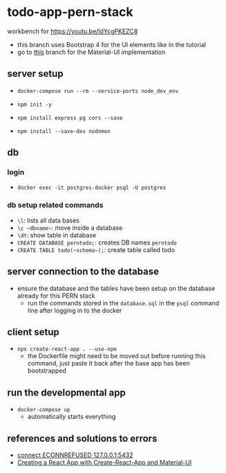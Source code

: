 # todo-app-pern-stack
workbench for https://youtu.be/ldYcgPKEZC8

- this branch uses Bootstrap 4 for the UI elements like in the tutorial
- go to [this](https://github.com/numoonchld/todo-app-pern-stack/tree/material-ui-front-end-version) branch for the Material-UI implementation

## server setup

- `docker-compose run --rm --service-ports node_dev_env`

- `npm init -y`

- `npm install express pg cors --save`

- `npm install --save-dev nodemon`

## db 

### login

- `docker exec -it postgres-docker psql -U postgres`

### db setup related commands

- `\l`: lists all data bases 
- `\c ~dbname~`: move inside a database 
- `\dt`: show table in database
- `CREATE DATABASE perntodo;`: creates DB names `perntodo`
- `CREATE TABLE todo(~schema~);`: create table called todo 

## server connection to the database

- ensure the database and the tables have been setup on the database already for this PERN stack 
    - run the commands stored in the `database.sql` in the `psql` command line after logging in to the docker 

## client setup 

- `npx create-react-app . --use-npm` 
    - the Dockerfile might need to be moved out before running this command, just paste it back after the base app has been bootstrapped 


## run the developmental app 

- `docker-compose up`
    - automatically starts everything 


## references and solutions to errors 

- [connect ECONNREFUSED 127.0.0.1:5432](https://stackoverflow.com/a/59341636/3161273)
- [Creating a React App with Create-React-App and Material-UI](https://medium.com/@martink_rsa/creating-a-react-app-with-create-react-app-and-material-ui-380985fc2b19)

